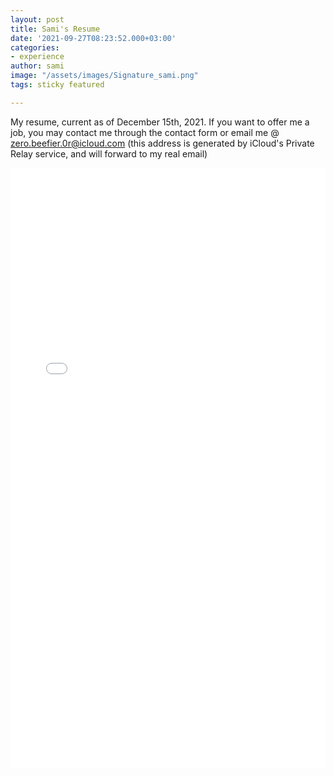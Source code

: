 ```yaml
---
layout: post
title: Sami's Resume
date: '2021-09-27T08:23:52.000+03:00'
categories:
- experience
author: sami
image: "/assets/images/Signature_sami.png"
tags: sticky featured

---
```

My resume, current as of December 15th, 2021.  If you want to offer me a job, you may contact me through the contact form or email me @ zero.beefier.0r@icloud.com (this address is generated by iCloud's Private Relay service, and will forward to my real email)

<embed src="/assets/files/resume.pdf" type="application/pdf" style="width: 100%; height: 100vw"/>